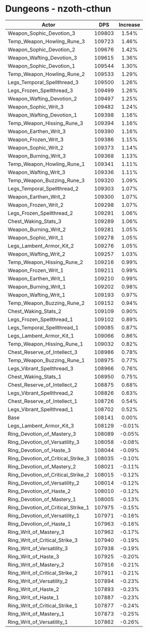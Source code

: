 # Dungeons - nzoth-cthun
| Actor | DPS | Increase |
|---|:---:|:---:|
|Weapon_Sophic_Devotion_3|109803|1.54%|
|Temp_Weapon_Howling_Rune_3|109723|1.46%|
|Weapon_Sophic_Devotion_2|109676|1.42%|
|Weapon_Wafting_Devotion_3|109615|1.36%|
|Weapon_Sophic_Devotion_1|109544|1.30%|
|Temp_Weapon_Howling_Rune_2|109533|1.29%|
|Legs_Temporal_Spellthread_3|109500|1.26%|
|Legs_Frozen_Spellthread_3|109499|1.26%|
|Weapon_Wafting_Devotion_2|109497|1.25%|
|Weapon_Sophic_Writ_3|109482|1.24%|
|Weapon_Wafting_Devotion_1|109398|1.16%|
|Temp_Weapon_Hissing_Rune_3|109394|1.16%|
|Weapon_Earthen_Writ_3|109390|1.16%|
|Weapon_Frozen_Writ_3|109386|1.15%|
|Weapon_Sophic_Writ_2|109373|1.14%|
|Weapon_Burning_Writ_3|109368|1.13%|
|Temp_Weapon_Howling_Rune_1|109341|1.11%|
|Weapon_Wafting_Writ_3|109336|1.11%|
|Temp_Weapon_Buzzing_Rune_3|109320|1.09%|
|Legs_Temporal_Spellthread_2|109303|1.07%|
|Weapon_Earthen_Writ_2|109300|1.07%|
|Weapon_Frozen_Writ_2|109298|1.07%|
|Legs_Frozen_Spellthread_2|109291|1.06%|
|Chest_Waking_Stats_3|109289|1.06%|
|Weapon_Burning_Writ_2|109281|1.05%|
|Weapon_Sophic_Writ_1|109278|1.05%|
|Legs_Lambent_Armor_Kit_2|109276|1.05%|
|Weapon_Wafting_Writ_2|109257|1.03%|
|Temp_Weapon_Hissing_Rune_2|109216|0.99%|
|Weapon_Frozen_Writ_1|109211|0.99%|
|Weapon_Earthen_Writ_1|109210|0.99%|
|Weapon_Burning_Writ_1|109202|0.98%|
|Weapon_Wafting_Writ_1|109193|0.97%|
|Temp_Weapon_Buzzing_Rune_2|109152|0.94%|
|Chest_Waking_Stats_2|109109|0.90%|
|Legs_Frozen_Spellthread_1|109102|0.89%|
|Legs_Temporal_Spellthread_1|109085|0.87%|
|Legs_Lambent_Armor_Kit_1|109066|0.86%|
|Temp_Weapon_Hissing_Rune_1|109032|0.82%|
|Chest_Reserve_of_Intellect_3|108986|0.78%|
|Temp_Weapon_Buzzing_Rune_1|108975|0.77%|
|Legs_Vibrant_Spellthread_3|108966|0.76%|
|Chest_Waking_Stats_1|108950|0.75%|
|Chest_Reserve_of_Intellect_2|108875|0.68%|
|Legs_Vibrant_Spellthread_2|108826|0.63%|
|Chest_Reserve_of_Intellect_1|108726|0.54%|
|Legs_Vibrant_Spellthread_1|108702|0.52%|
|Base|108141|0.00%|
|Legs_Lambent_Armor_Kit_3|108129|-0.01%|
|Ring_Devotion_of_Mastery_3|108089|-0.05%|
|Ring_Devotion_of_Versatility_3|108058|-0.08%|
|Ring_Devotion_of_Haste_3|108044|-0.09%|
|Ring_Devotion_of_Critical_Strike_3|108035|-0.10%|
|Ring_Devotion_of_Mastery_2|108021|-0.11%|
|Ring_Devotion_of_Critical_Strike_2|108015|-0.12%|
|Ring_Devotion_of_Versatility_2|108014|-0.12%|
|Ring_Devotion_of_Haste_2|108010|-0.12%|
|Ring_Devotion_of_Mastery_1|108005|-0.13%|
|Ring_Devotion_of_Critical_Strike_1|107975|-0.15%|
|Ring_Devotion_of_Versatility_1|107971|-0.16%|
|Ring_Devotion_of_Haste_1|107963|-0.16%|
|Ring_Writ_of_Mastery_3|107962|-0.17%|
|Ring_Writ_of_Critical_Strike_3|107940|-0.19%|
|Ring_Writ_of_Versatility_3|107938|-0.19%|
|Ring_Writ_of_Haste_3|107925|-0.20%|
|Ring_Writ_of_Mastery_2|107916|-0.21%|
|Ring_Writ_of_Critical_Strike_2|107911|-0.21%|
|Ring_Writ_of_Versatility_2|107894|-0.23%|
|Ring_Writ_of_Haste_2|107893|-0.23%|
|Ring_Writ_of_Haste_1|107887|-0.23%|
|Ring_Writ_of_Critical_Strike_1|107877|-0.24%|
|Ring_Writ_of_Mastery_1|107873|-0.25%|
|Ring_Writ_of_Versatility_1|107862|-0.26%|

